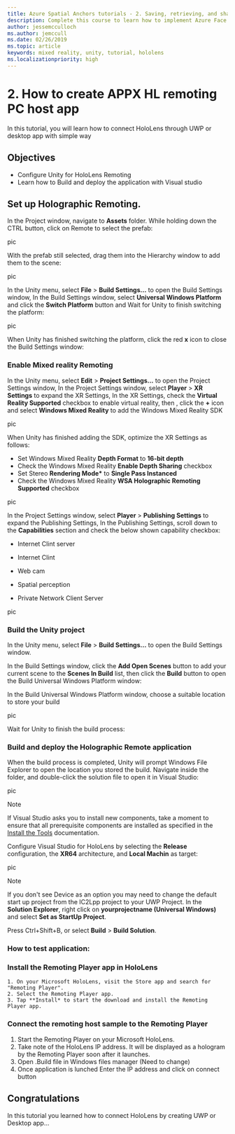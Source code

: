 ```yaml
---
title: Azure Spatial Anchors tutorials - 2. Saving, retrieving, and sharing Azure Spatial Anchors
description: Complete this course to learn how to implement Azure Face Recognition within a mixed reality application.
author: jessemcculloch
ms.author: jemccull
ms.date: 02/26/2019
ms.topic: article
keywords: mixed reality, unity, tutorial, hololens
ms.localizationpriority: high
---
```


# 2. How to create APPX HL remoting PC host app

In this tutorial, you will learn how to connect HoloLens through UWP or desktop app with simple way 

## Objectives

* Configure Unity for HoloLens Remoting
* Learn how to Build and deploy the application with Visual studio

## Set up Holographic Remoting.

In the Project window, navigate to **Assets** folder. While holding down the CTRL button, click on Remote to select the prefab:



pic



With the prefab still selected, drag them into the Hierarchy window to add them to the scene:



pic



In the Unity menu, select **File** > **Build Settings...** to open the Build Settings window, In the Build Settings window, select **Universal Windows Platform** and click the **Switch Platform** button and Wait for Unity to finish switching the platform:



pic



When Unity has finished switching the platform, click the red **x** icon to close the Build Settings window:

### Enable Mixed reality Remoting

In the Unity menu, select **Edit** > **Project Settings...** to open the Project Settings window, In the Project Settings window, select **Player** > **XR Settings** to expand the XR Settings, In the XR Settings, check the **Virtual Reality Supported** checkbox to enable virtual reality, then , click the **+** icon and select **Windows Mixed Reality** to add the Windows Mixed Reality SDK



pic



When Unity has finished adding the SDK, optimize the XR Settings as follows:

* Set Windows Mixed Reality **Depth Format** to **16-bit depth**
* Check the Windows Mixed Reality **Enable Depth Sharing** checkbox
* Set Stereo **Rendering Mode\*** to **Single Pass Instanced**
* Check the Windows Mixed Reality **WSA Holographic Remoting Supported** checkbox



pic



In the Project Settings window, select **Player** > **Publishing Settings** to expand the Publishing Settings, In the Publishing Settings, scroll down to the **Capabilities** section and check the below shown capability checkbox:

- Internet Clint server

- Internet Clint

- Web cam

- Spatial perception

- Private Network Client Server

  

pic



### Build the Unity project

In the Unity menu, select **File** > **Build Settings...** to open the Build Settings window.

In the Build Settings window, click the **Add Open Scenes** button to add your current scene to the **Scenes In Build** list, then click the **Build** button to open the Build Universal Windows Platform window:

In the Build Universal Windows Platform window, choose a suitable location to store your build



pic



Wait for Unity to finish the build process:



### Build and deploy the Holographic Remote application

When the build process is completed, Unity will prompt Windows File Explorer to open the location you stored the build. Navigate inside the folder, and double-click the solution file to open it in Visual Studio:



pic



> [!NOTE]
> If Visual Studio asks you to install new components, take a moment to ensure that all prerequisite components are installed as specified in the [Install the Tools](install-the-tools.md) documentation.

Configure Visual Studio for HoloLens  by selecting the  **Release** configuration, the **XR64** architecture, and **Local Machin** as target:



pic



> [!NOTE]
> If you don't see Device as an option you may need to change the default start up project from the IC2Lpp project to your UWP Project. In the **Solution Explorer**, right click on **yourprojectname (Universal Windows)** and select **Set as StartUp Project**. 



Press Ctrl+Shift+B, or select **Build** > **Build Solution**.



### How to test application:

### Install the Remoting Player app in HoloLens

 	1. On your Microsoft HoloLens, visit the Store app and search for "Remoting Player".
   	2. Select the Remoting Player app.
   	3. Tap **Install* to start the download and install the Remoting Player app.



### Connect the remoting host sample to the Remoting Player

1. Start the Remoting Player on your Microsoft HoloLens.
2. Take note of the HoloLens IP address. It will be displayed as a hologram by the Remoting Player soon after it launches.
3. Open .Build file in Windows files manager (Need to change)
4. Once application is lunched Enter the IP address and click on connect button

### 

## Congratulations

In this tutorial you learned how to connect HoloLens by creating UWP or Desktop app... 
